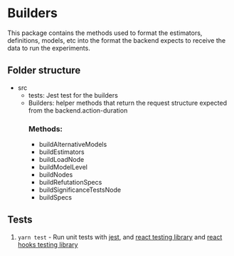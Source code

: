 # Builders

This package contains the methods used to format the estimators, definitions, models, etc into the format the backend expects to receive the data to run the experiments.

## Folder structure

- src
  - tests: Jest test for the builders
  - Builders: helper methods that return the request structure expected from the backend.action-duration
    ### Methods:
    - buildAlternativeModels
    - buildEstimators
    - buildLoadNode
    - buildModelLevel
    - buildNodes
    - buildRefutationSpecs
    - buildSignificanceTestsNode
    - buildSpecs

## Tests

1. `yarn test` - Run unit tests with [jest](https://jestjs.io/), and [react testing library](https://testing-library.com/docs/react-testing-library/intro) and [react hooks testing library](https://github.com/testing-library/react-hooks-testing-library)
